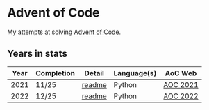 # Advent of Code

My attempts at solving [Advent of Code](https://adventofcode.com).

## Years in stats

| Year | Completion | Detail                         | Language(s) | AoC Web                                   |
|------|------------|--------------------------------|-------------|-------------------------------------------|
| 2021 | 11/25      | [readme](/year2021/README.md)  | Python      | [AOC 2021](https://adventofcode.com/2021) |
| 2022 | 12/25      | [readme](/year2022/README.md)  | Python      | [AOC 2022](https://adventofcode.com/2022) |